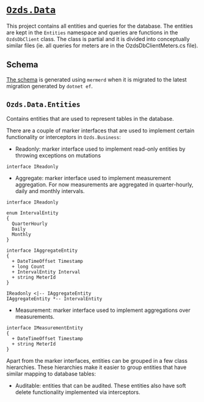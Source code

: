 # [`Ozds.Data`](src/Ozds.Data)

This project contains all entities and queries for the database. The entities
are kept in the `Entities` namespace and queries are functions in the
`OzdsDbClient` class. The class is partial and it is divided into conceptually
similar files (ie. all queries for meters are in the OzdsDbClientMeters.cs
file).

## Schema

[The schema](docs/data/schema.md) is generated using `mermerd` when it is
migrated to the latest migration generated by `dotnet ef`.

## `Ozds.Data.Entities`

Contains entities that are used to represent tables in the database.

There are a couple of marker interfaces that are used to implement certain
functionality or interceptors in `Ozds.Business`:

- Readonly: marker interface used to implement read-only entities by throwing
  exceptions on mutations

```plantuml
interface IReadonly
```

- Aggregate: marker interface used to implement measurement aggregation. For now
  measurements are aggregated in quarter-hourly, daily and monthly intervals.

```plantuml
interface IReadonly

enum IntervalEntity
{
  QuarterHourly
  Daily
  Monthly
}

interface IAggregateEntity
{
  + DateTimeOffset Timestamp
  + long Count
  + IntervalEntity Interval
  + string MeterId
}

IReadonly <|-- IAggregateEntity
IAggregateEntity *-- IntervalEntity
```

- Measurement: marker interface used to implement aggregations over
  measurements.

```plantuml
interface IMeasurementEntity
{
  + DateTimeOffset Timestamp
  + string MeterId
}
```

Apart from the marker interfaces, entities can be grouped in a few class
hierarchies. These hierarchies make it easier to group entities that have
similar mapping to database tables:

- Auditable: entities that can be audited. These entities also have soft delete
  functionality implemented via interceptors.

